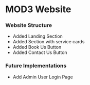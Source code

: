 # MOD3 Website

### Website Structure
  - Added Landing Section
  - Added Section with service cards
  - Added Book Us Button
  - Added Contact Us Button

### Future Implementations 
  - Add Admin User Login Page 
